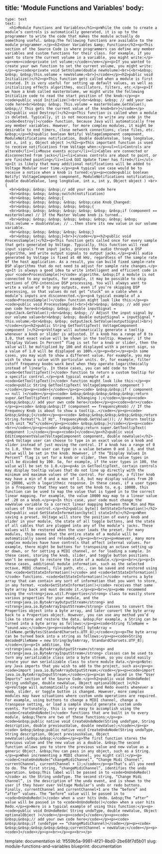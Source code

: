 title: 'Module Functions and Variables'
body:
  -
    type: text
    text: |
      <h1>Module Functions and Variables</h1><p>While the code to create a module’s controls is automatically generated, it is up to the programmer to write the code that makes the module actually do something useful. &nbsp;The following functions are available to the module programmer.</p><h2>User Variables &amp; Functions</h2><p>This section of the Source Code is where programmers can define any member variables and custom functions for their class. For example, if you want to store the current volume in a variable, you might write:</p><p><em><code>private int volume;</code></em></p><p>If you wanted to create your own function to set the current volume, you might write:</p><p><code>private void SetVolume(double newVolume)<br>{<br>&nbsp; &nbsp; &nbsp;this.volume = newVolume;<br>}</code></p><h2>public void Initialize()</h2><p>This function gets called when a module is first created. It is very useful for setting up default values, as well as initializing effects algorithms, oscillators, filters, etc.</p><p>If we have a knob called masterVolume, we might write the following Initialize code to read the start position of the knob:</p><p><code>public void Initialize()<br>{<br>&nbsp; &nbsp; // add your own code here<br>&nbsp; &nbsp; This.volume = masterVolume.GetValue(); &nbsp;// This gets the current value of the knob<br>}</code></p><h2>public void Destroy()</h2><p>This function is called when a module is deleted. Typically, it is not necessary to write any code in the <code>Destroy()</code> function, because Java will automatically free any member variables. However, for more complex modules, it might be desirable to end timers, close network connections, close files, etc. &nbsp;</p><h2>public boolean Notify( VoltageComponent component, ModuleNotifications notification, double doubleValue, long longValue, int x, int y, Object object )</h2><p>This important function is used to receive notifications from Voltage when:</p><ul><li>Controls are altered</li><li>Mouse events occur</li><li>Cables are connected or disconnected from jacks</li><li>Canvas controls are about to paint, or are finished painting</li><li>A GUI Update Timer has fired</li></ul><p>It is likely that many additional notifications will be added to Voltage Modular over time.</p><p>A typical use case would be to receive a notice when a knob is turned:</p><p><code>public boolean Notify( VoltageComponent component, ModuleNotifications notification, double doubleValue, long longValue, int x, int y, Object object ) <br>{
      <br>&nbsp; &nbsp; &nbsp;// add your own code here
      <br>&nbsp; &nbsp; &nbsp;switch(notification)
      <br>&nbsp; &nbsp; &nbsp;{
      <br>&nbsp; &nbsp; &nbsp; &nbsp; &nbsp;case Knob_Changed:
      <br>&nbsp; &nbsp; &nbsp; &nbsp; &nbsp;{
      <br>&nbsp; &nbsp; &nbsp; &nbsp; &nbsp; &nbsp; &nbsp;if (component == masterVolume) // If the Master Volume knob is turned..
      <br>&nbsp; &nbsp; &nbsp; &nbsp; &nbsp; &nbsp; &nbsp; &nbsp; this.volume = doubleValue; // ..then store its new value in our volume variable.
      <br>&nbsp; &nbsp; &nbsp; &nbsp; &nbsp;}
      <br>&nbsp; &nbsp; &nbsp;}<br>}</code></p><h2>public void ProcessSample()</h2><p>This function gets called once for every sample that gets generated by Voltage. Typically, this function will read input signals from input jacks, process the audio through a DSP algorithm, and write output signals to output jacks.</p><p>All audio generated by Voltage is fixed at 48 kHz, regardless of the sample rate of the host application. As a result, you can build fixed sample-rate DSP algorithms that do not need to adjust for sample rate changes.</p><p>It is always a good idea to write intelligent and efficient code in your <code>ProcessSample()</code> algorithm. &nbsp;If a module is not connected to any outputs, for example, it may be possible to skip sections of CPU-intensive DSP processing. You will always want to write a value of 0 to any outputs, even if you’re skipping DSP processing, so that values do not get “stuck” on a cable when a module’s inputs are disconnected.</p><p>A typical example of a <code>ProcessSample()</code> function might look like this:</p><p><code>public void ProcessSample()<br>{<br>&nbsp; &nbsp; // add your own code here<br>&nbsp; &nbsp; double inputSignal = inputJack.GetValue();<br>&nbsp; &nbsp; // Adjust the input signal by our volume value<br>&nbsp; &nbsp; double outputSignal = inputSignal * this.volume;<br>&nbsp; &nbsp; outputJack.SetValue(outputSignal)<br>}</code></p><h2>public String GetTooltipText( VoltageComponent component )</h2><p>Voltage will automatically generate a tooltip whenever a knob or slider is adjusted. If a knob has a range of 0 to 1.0, that exact value will be shown in the tooltip. However, if the “Display Values In Percent” flag is set for a knob or slider, then the value will be multiplied by 100 and displayed with a percent sign, so a value of 1.0 will be displayed as 100%.</p><p><br></p><p>In some cases, you may wish to show a different value. For example, you may wish to show a value with particular units. Or, for example, filter cutoff frequency knobs work best when they operate logarithmically instead of linearly. In these cases, you can add code to the <code>GetTooltipText()</code> function to return a custom tooltip for a specific control.</p><p>A typical example of a <code>GetTooltipText()</code> function might look like this:</p><p><code>public String GetTooltipText( VoltageComponent component )</code></p><p><code>{</code></p><p><code> &nbsp;&nbsp;if ( component == null )</code></p><p><code> &nbsp;&nbsp;&nbsp;&nbsp;&nbsp;return super.GetTooltipText( component, bChanging );</code></p><p><code> &nbsp;&nbsp;// add your own code here</code></p><p><code><br></code></p><p><code> &nbsp;&nbsp;If (component == frequencyKnob) // If the Frequency Knob is about to show a tooltip..</code></p><p><code> &nbsp;&nbsp;{</code></p><p><code> &nbsp;&nbsp;&nbsp;&nbsp;&nbsp;return String.format("%.1f Hz", frequencyKnob.GetValue()); // Return tooltip with unit “Hz”</code></p><p><code> &nbsp;&nbsp;}</code></p><p><code><br></code></p><p><code> &nbsp;&nbsp;return super.GetTooltipText( component );</code></p><p><code>}</code></p><h2>public void EditComponentValue(VoltageComponent component, double newValue)</h2><p>A Voltage user can choose to type in an exact value on a knob and slider instead of just moving the control. If a knob has a range of 0 to 1.0, then the user can type in a value between 0 and 1.0, and that value will be set in the knob. However, if the “Display Values In Percent” flag is set for a knob or slider, then the value types in will be divided by 100. So, for example, if the user types in 100, the value will be set to 1.0.</p><p>As in GetTooltipText, certain controls may display tooltip values that do not line up directly with the minimum and maximum values of the control. For example, a filter knob may have a min of 0 and a max of 1.0, but may display values from 20 to 20000, with a logarithmic response. In these cases, if a user types in a frequency that they want to set the knob to, e.g. 10000, this function can be used to map the value that is typed in to the correct linear mapping. For example, the value 10000 may map to a linear value of .20 on a knob.</p><p>In this case, your code must change the newValue variable to a correct linear mapping between the Min and Max values of the control.</p><h2>public byte[] GetStateInformation()</h2><h2>public void SetStateInformation(byte[] stateInfo)</h2><p>When saving a preset, Voltage will store the position of every knob and slider in your module, the state of all toggle buttons, and the state of all cables that are plugged into any of the module’s jacks. These values will be restored when the user loads the preset. For many modules, this means that the entire state of a module will be automatically saved and reloaded.</p><p><br></p><p>However, many more complex modules have have controls that affect internal values. For example, there might be buttons for transposing an octave setting up or down, or for setting a MIDI channel, or for loading a sample. In these cases, storing the knob, slider, and toggle button positions won’t be enough to restore the state of a module.</p><p><br></p><p>In these cases, additional module information, such as the selected octave, MIDI channel, file path, etc., can be saved and restored using the <code>GetStateInformation()</code> and <code>SetStateInformation()</code> functions. <code>GetStateInformation()</code> returns a byte array that can contain any sort of information that you want to store, in any format. <code>SetStateInformation()</code> receives that same byte array back and must decode it.</p><p><br></p><p>We recommend using the <strong>java.util.Properties</strong> class to easily store various properties for your module, and the <strong>java.io.ByteArrayOutputStream</strong> and <strong>java.io.ByteArrayInputStream</strong> classes to convert the Properties object into a byte array, and later convert the byte array back to a Properties object. However, you can use any method you’d like to store and restore the data. &nbsp;For example, a String can be turned into a byte array as follows:</p><p><code>String fileName = “sound.wav;</code></p><p><code>byte[] byteArray = fileName.getBytes(StandardCharsets.UTF_8);</code></p><p>The byte array can be turned back into a string as follows:</p><p><code>String decodedFileName = new String(byteArray, StandardCharsets.UTF_8);</code></p><p>In addition, the <strong>java.io.ByteArrayOutputStream</strong> and <strong>java.io.ByteArrayInputStream</strong> classes can be used to turn any serializable class into a byte stream, so you could easily create your own serializable class to store module data.</p><p>Note: any Java imports that you wish to add to the project, such as</p><p><code>import java.io.ByteArrayOutputStream;</code></p><p><code>import java.io.ByteArrayInputStream;</code></p><p>can be placed in the “User Imports” section of the Source Code.</p><h2>public void OnUndoRedo( String undoType, double newValue, Object optionalObject )</h2><p>Voltage will automatically create Undo and Redo events whenever a knob, slider, or toggle button is changed. However, more complex modules may have situations where custom undo operations are required. For example, using buttons to change a MIDI channel, change a transpose setting, or load a sample should generate custom undo events. Fortunately, this is very easy to accomplish using the <code>CreateUndoNode()</code> functions that are built in to every module. &nbsp;There are two of these functions:</p><p><code>&nbsp;public native void CreateUndoNode(String undoType, String description, double previousValue, double newValue);</code></p><p><code> &nbsp;&nbsp;public native void CreateUndoNode(String undoType, String description, Object previousValue, Object newValue);&nbsp;&nbsp;</code></p><p>The first function stores the previous value and the new value as a double. &nbsp;The second function allows you to store the previous value and new value as a generic Object. &nbsp;You can pass in any object, such as a String.</p><p>When incrementing a MIDI channel, you might call:</p><p><code>CreateUndoNode(“changeMidiChannel”, “Change Midi Channel”, currentChannel, currentChannel + 1);</code></p><p>That’s all you need to do. The first string, “changeMidiChannel”, identifies the undo operation. &nbsp;This label will be passed in to <code>OnUndoRedo()</code> as the String undoType. The second string, “Change Midi Channel”, is the description of the undo event, and is shown to the user if they hover over Voltage Modular’s undo or redo buttons. Finally, currentChannel and currentChannel+1 are the “before” and “after” values. The “before” value will be passed in to <code>OnUndoRedo()</code> when a user hits Undo. &nbsp;The “after” value will be passed in to <code>OnUndoRedo()</code> when a user hits Redo.</p><p>Here is a typical example of using this function:</p><p><code>public void OnUndoRedo( String undoType, double newValue, Object optionalObject )</code></p><p><code>{</code></p><p><code> &nbsp;&nbsp;// add your own code here</code></p><p><code> &nbsp;&nbsp;if (undoType == “changeMidiChannel)</code></p><p><code> &nbsp;&nbsp;&nbsp;&nbsp;&nbsp;currentChannel = newValue;</code></p><p><code>}</code></p><p><br></p><p><br></p>
template: documentation
id: 1f559b5a-9981-4f21-8bd0-2be68f7d5b01
slug: module-functions-and-variables
blueprint: documentation
